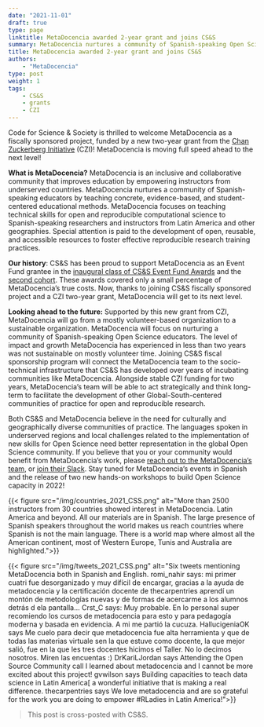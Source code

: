 ```yaml
---
date: "2021-11-01"
draft: true
type: page
linktitle: MetaDocencia awarded 2-year grant and joins CS&S 
summary: MetaDocencia nurtures a community of Spanish-speaking Open Science educators.  
title: MetaDocencia awarded 2-year grant and joins CS&S
authors: 
    - "MetaDocencia"
type: post
weight: 1
tags: 
    - CS&S
    - grants
    - CZI
---
```


Code for Science & Society is thrilled to welcome MetaDocencia as a fiscally sponsored project, funded by a new two-year grant from the [Chan Zuckerberg Initiative](https://czi.co/OpenScience) (CZI)! MetaDocencia is moving full speed ahead to the next level! 
 
**What is MetaDocencia?** MetaDocencia is an inclusive and collaborative community that improves education by empowering instructors from underserved countries. MetaDocencia nurtures a community of Spanish-speaking educators by teaching concrete, evidence-based, and student-centered educational methods. MetaDocencia focuses on teaching technical skills for open and reproducible computational science to Spanish-speaking researchers and instructors from Latin America and other geographies. Special attention is paid to the development of open, reusable, and accessible resources to foster effective reproducible research training practices. 
 
**Our history**: CS&S has been proud to support MetaDocencia as an Event Fund grantee in the [inaugural class of CS&S Event Fund Awards](https://eventfund.codeforscience.org/announcing/) and the [second cohort](https://eventfund.codeforscience.org/announcing-the-new-cohort-of-event-fund-grantees/). These awards covered only a small percentage of MetaDocencia’s true costs. Now, thanks to joining CS&S fiscally sponsored project and a CZI two-year grant, MetaDocencia will get to its next level. 
 
 
**Looking ahead to the future:** Supported by this new grant from CZI, MetaDocencia will go from a mostly volunteer-based organization to a sustainable organization. MetaDocencia will focus on nurturing a community of Spanish-speaking Open Science educators. The level of impact and growth MetaDocencia has experienced in less than two years was not sustainable on mostly volunteer time. Joining CS&S fiscal sponsorship program will connect the MetaDocencia team to the socio-technical infrastructure that CS&S has developed over years of incubating communities like MetaDocencia. Alongside stable CZI funding for two years, MetaDocencia’s team will be able to act strategically and think long-term to facilitate the development of other Global-South-centered communities of practice for open and reproducible research. 
 
Both CS&S and MetaDocencia believe in the need for culturally and geographically diverse communities of practice.  The languages spoken in underserved regions and local challenges related to the implementation of new skills for Open Science need better representation in the global Open Science community. If you believe that you or your community would benefit from MetaDocencia’s work, please [reach out to the MetaDocencia’s team](mailto:info@metadocencia.org), or [join their Slack](http://metadocencia.slack.com). Stay tuned for MetaDocencia’s events in Spanish and the release of two new hands-on workshops to build Open Science capacity in 2022!

{{< figure src="/img/countries_2021_CSS.png" alt="More than 2500 instructors from 30 countries showed interest in MetaDocencia. Latin America and beyond. All our materials are in Spanish. The large presence of Spanish speakers throughout the world makes us reach countries where Spanish is not the main language. There is a world map where almost all the American continent, most of Western Europe, Tunis and Australia are highlighted.">}}


{{< figure src="/img/tweets_2021_CSS.png" alt="Six tweets mentioning MetaDocencia both in Spanish and English. romi_nahir says: mi primer cuatri fue desorganizado y muy difícil de encargar, gracias a la ayuda de metadocencia y la certificación docente de thecarpentries aprendí un montón de metodologías nuevas y de formas de acercarme a los alumnos detrás d ela pantalla... Crst_C says: Muy probable. En lo personal super recomiendo los cursos de metadocencia para esto y para pedagogía moderna y basada en evidencia. A mi me partió la cucuza. HallucigeniaOK says Me cuelo para decir que metadocencia fue alta herramienta y que de todas las materias virtuale sen la que estuve como docente, la que mejor salió, fue en la que les tres docentes hicimos el Taller. No lo decimos nosotros. Miren las encuentas :) DrKariLJordan says Attending the Open Source Community call I learned about metadocencia and I cannot be more excited about this project! gvwilson says Building capacities to teach data science in Latin America[ a wonderful initiative that is making a real difference. thecarpentries says We love metadocencia and are so grateful for the work you are doing to empower #RLadies in Latin America!">}}

> This post is cross-posted with CS&S.

